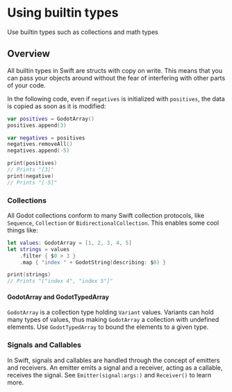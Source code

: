 # Using builtin types

Use builtin types such as collections and math types

## Overview

All builtin types in Swift are structs with copy on write. This means that you can pass your objects around without the fear of interfering with other parts of your code.

In the following code, even if `negatives` is initialized with `positives`, the data is copied as soon as it is modified:

```swift
var positives = GodotArray()
positives.append(3)

var negatives = positives
negatives.removeAll()
negatives.append(-5)

print(positives)
// Prints "[3]"
print(negative)
// Prints "[-5]"
```

### Collections

All Godot collections conform to many Swift collection protocols, like `Sequence`, `Collection` or `BidirectionalCollection`. This enables some cool things like:

```swift
let values: GodotArray = [1, 2, 3, 4, 5]
let strings = values
    .filter { $0 > 3 }
    .map { "index " + GodotString(describing: $0) }

print(strings)
// Prints "["index 4", "index 5"]"
```

#### GodotArray and GodotTypedArray

``GodotArray`` is a collection type holding ``Variant`` values. Variants can hold many types of values, thus making `GodotArray` a collection with undefined elements.
Use ``GodotTypedArray`` to bound the elements to a given type.

### Signals and Callables

In Swift, signals and callables are handled through the concept of emitters and receivers. An emitter emits a signal and a receiver, acting as a callable, receives the signal. See ``Emitter(signal:args:)`` and ``Receiver()`` to learn more.
